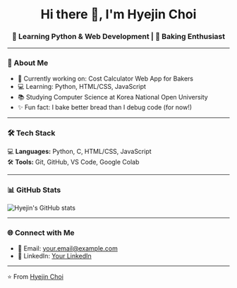 <h1 align="center">Hi there 👋, I'm Hyejin Choi</h1>
<h3 align="center">🌱 Learning Python & Web Development | 🥖 Baking Enthusiast</h3>

---

### 🚀 About Me
- 🎯 Currently working on: Cost Calculator Web App for Bakers  
- 💻 Learning: Python, HTML/CSS, JavaScript  
- 📚 Studying Computer Science at Korea National Open University  
- ✨ Fun fact: I bake better bread than I debug code (for now!)

---

### 🛠 Tech Stack
💻 **Languages:** Python, C, HTML/CSS, JavaScript  
🛠 **Tools:** Git, GitHub, VS Code, Google Colab  

---

### 📊 GitHub Stats
![Hyejin's GitHub stats](https://github-readme-stats.vercel.app/api?username=CELINA-chj&show_icons=true&theme=radical)

---

### 🌐 Connect with Me
- 📧 Email: your.email@example.com  
- 💼 LinkedIn: [Your LinkedIn](https://linkedin.com/in/CELINA-chj)  

---

⭐️ From [Hyejin Choi](https://github.com/CELINA-chj)
